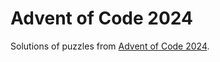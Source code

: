 # Advent of Code 2024

Solutions of puzzles from [Advent of Code 2024](https://adventofcode.com/2024).
